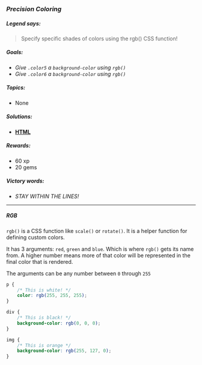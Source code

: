 ### _Precision Coloring_

##### _Legend says:_
> Specify specific shades of colors using the rgb() CSS function!

##### _Goals:_
+ _Give `.color5` a `background-color` using `rgb()`_
+ _Give `.color6` a `background-color` using `rgb()`_

##### _Topics:_
+ None

##### _Solutions:_
+ **[HTML](Precision_Coloring.html)**

##### _Rewards:_
+ 60 xp
+ 20 gems

##### _Victory words:_
+ _STAY WITHIN THE LINES!_

___

##### _RGB_

`rgb()` is a CSS function like `scale()` or `rotate()`. It is a helper function for defining custom colors.

It has 3 arguments: `red`, `green` and `blue`. Which is where `rgb()` gets its name from. A higher number means more of that color will be represented in the final color that is rendered.

The arguments can be any number between `0` through `255`

```css
p {
    /* This is white! */
    color: rgb(255, 255, 255);
}

div {
    /* This is black! */
    background-color: rgb(0, 0, 0);
}

img {
    /* This is orange */
    background-color: rgb(255, 127, 0);
}
```
